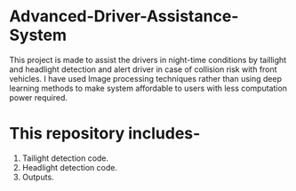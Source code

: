 # Advanced-Driver-Assistance-System
This project is made to assist the drivers in night-time conditions by taillight and headlight detection and alert driver in case of collision risk with front vehicles. I have used Image processing techniques rather than using deep learning methods to make system affordable to users with less computation power required.
# This repository includes-
1. Tailight detection code.
2. Headlight detection code.
3. Outputs.
